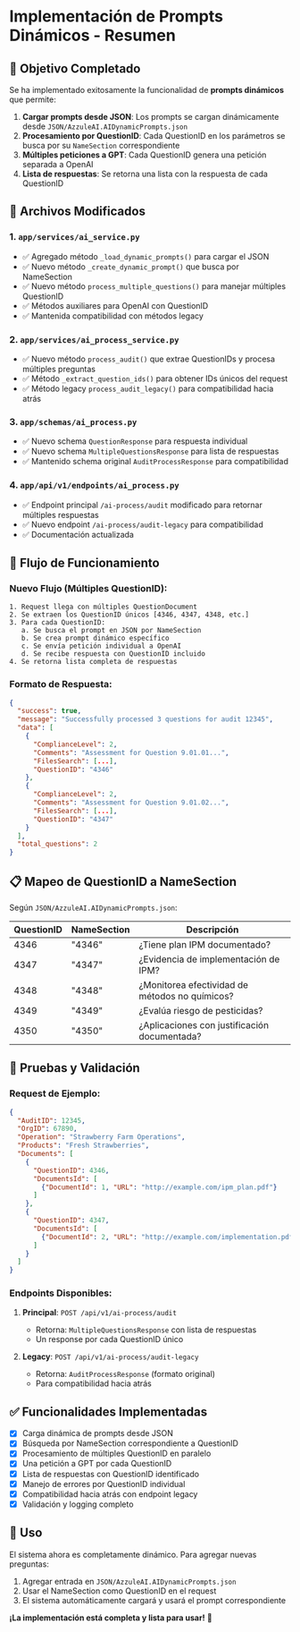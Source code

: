 # Implementación de Prompts Dinámicos - Resumen

## 🎯 Objetivo Completado

Se ha implementado exitosamente la funcionalidad de **prompts dinámicos** que permite:

1. **Cargar prompts desde JSON**: Los prompts se cargan dinámicamente desde `JSON/AzzuleAI.AIDynamicPrompts.json`
2. **Procesamiento por QuestionID**: Cada QuestionID en los parámetros se busca por su `NameSection` correspondiente
3. **Múltiples peticiones a GPT**: Cada QuestionID genera una petición separada a OpenAI
4. **Lista de respuestas**: Se retorna una lista con la respuesta de cada QuestionID

## 📁 Archivos Modificados

### 1. `app/services/ai_service.py`
- ✅ Agregado método `_load_dynamic_prompts()` para cargar el JSON
- ✅ Nuevo método `_create_dynamic_prompt()` que busca por NameSection
- ✅ Nuevo método `process_multiple_questions()` para manejar múltiples QuestionID
- ✅ Métodos auxiliares para OpenAI con QuestionID
- ✅ Mantenida compatibilidad con métodos legacy

### 2. `app/services/ai_process_service.py`
- ✅ Nuevo método `process_audit()` que extrae QuestionIDs y procesa múltiples preguntas
- ✅ Método `_extract_question_ids()` para obtener IDs únicos del request
- ✅ Método legacy `process_audit_legacy()` para compatibilidad hacia atrás

### 3. `app/schemas/ai_process.py`
- ✅ Nuevo schema `QuestionResponse` para respuesta individual
- ✅ Nuevo schema `MultipleQuestionsResponse` para lista de respuestas
- ✅ Mantenido schema original `AuditProcessResponse` para compatibilidad

### 4. `app/api/v1/endpoints/ai_process.py`
- ✅ Endpoint principal `/ai-process/audit` modificado para retornar múltiples respuestas
- ✅ Nuevo endpoint `/ai-process/audit-legacy` para compatibilidad
- ✅ Documentación actualizada

## 🔄 Flujo de Funcionamiento

### Nuevo Flujo (Múltiples QuestionID):
```
1. Request llega con múltiples QuestionDocument
2. Se extraen los QuestionID únicos [4346, 4347, 4348, etc.]
3. Para cada QuestionID:
   a. Se busca el prompt en JSON por NameSection
   b. Se crea prompt dinámico específico
   c. Se envía petición individual a OpenAI
   d. Se recibe respuesta con QuestionID incluido
4. Se retorna lista completa de respuestas
```

### Formato de Respuesta:
```json
{
  "success": true,
  "message": "Successfully processed 3 questions for audit 12345",
  "data": [
    {
      "ComplianceLevel": 2,
      "Comments": "Assessment for Question 9.01.01...",
      "FilesSearch": [...],
      "QuestionID": "4346"
    },
    {
      "ComplianceLevel": 2,
      "Comments": "Assessment for Question 9.01.02...",
      "FilesSearch": [...],
      "QuestionID": "4347"
    }
  ],
  "total_questions": 2
}
```

## 📋 Mapeo de QuestionID a NameSection

Según `JSON/AzzuleAI.AIDynamicPrompts.json`:

| QuestionID | NameSection | Descripción |
|------------|-------------|-------------|
| 4346 | "4346" | ¿Tiene plan IPM documentado? |
| 4347 | "4347" | ¿Evidencia de implementación de IPM? |
| 4348 | "4348" | ¿Monitorea efectividad de métodos no químicos? |
| 4349 | "4349" | ¿Evalúa riesgo de pesticidas? |
| 4350 | "4350" | ¿Aplicaciones con justificación documentada? |

## 🧪 Pruebas y Validación

### Request de Ejemplo:
```json
{
  "AuditID": 12345,
  "OrgID": 67890,
  "Operation": "Strawberry Farm Operations",
  "Products": "Fresh Strawberries",
  "Documents": [
    {
      "QuestionID": 4346,
      "DocumentsId": [
        {"DocumentId": 1, "URL": "http://example.com/ipm_plan.pdf"}
      ]
    },
    {
      "QuestionID": 4347,
      "DocumentsId": [
        {"DocumentId": 2, "URL": "http://example.com/implementation.pdf"}
      ]
    }
  ]
}
```

### Endpoints Disponibles:

1. **Principal**: `POST /api/v1/ai-process/audit`
   - Retorna: `MultipleQuestionsResponse` con lista de respuestas
   - Un response por cada QuestionID único

2. **Legacy**: `POST /api/v1/ai-process/audit-legacy`
   - Retorna: `AuditProcessResponse` (formato original)
   - Para compatibilidad hacia atrás

## ✅ Funcionalidades Implementadas

- [x] Carga dinámica de prompts desde JSON
- [x] Búsqueda por NameSection correspondiente a QuestionID
- [x] Procesamiento de múltiples QuestionID en paralelo
- [x] Una petición a GPT por cada QuestionID
- [x] Lista de respuestas con QuestionID identificado
- [x] Manejo de errores por QuestionID individual
- [x] Compatibilidad hacia atrás con endpoint legacy
- [x] Validación y logging completo

## 🚀 Uso

El sistema ahora es completamente dinámico. Para agregar nuevas preguntas:

1. Agregar entrada en `JSON/AzzuleAI.AIDynamicPrompts.json`
2. Usar el NameSection como QuestionID en el request
3. El sistema automáticamente cargará y usará el prompt correspondiente

**¡La implementación está completa y lista para usar!** 🎉